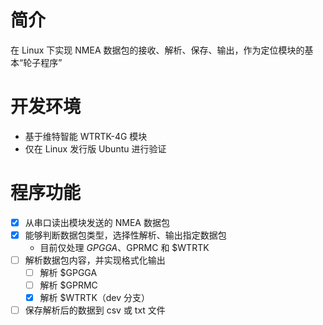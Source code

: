 # 简介
在 Linux 下实现 NMEA 数据包的接收、解析、保存、输出，作为定位模块的基本“轮子程序”

# 开发环境
- 基于维特智能 WTRTK-4G 模块
- 仅在 Linux 发行版 Ubuntu 进行验证

# 程序功能
- [x] 从串口读出模块发送的 NMEA 数据包
- [x] 能够判断数据包类型，选择性解析、输出指定数据包
    - 目前仅处理 $GPGGA、$GPRMC 和 $WTRTK
- [ ] 解析数据包内容，并实现格式化输出
    - [ ] 解析 $GPGGA
    - [ ] 解析 $GPRMC
    - [x] 解析 $WTRTK（dev 分支）
- [ ] 保存解析后的数据到 csv 或 txt 文件